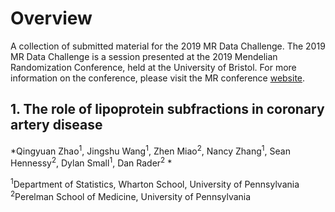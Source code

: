 # Overview
A collection of submitted material for the 2019 MR Data Challenge. The 2019 MR Data Challenge is a session presented at the 2019 Mendelian Randomization Conference, held at the University of Bristol. For more information on the conference, please visit the MR conference [website](https://www.mendelianrandomization.org.uk/).

## 1. The role of lipoprotein subfractions in coronary artery disease

*Qingyuan Zhao<sup>1</sup>, Jingshu Wang<sup>1</sup>, Zhen Miao<sup>2</sup>, Nancy Zhang<sup>1</sup>, Sean Hennessy<sup>2</sup>, Dylan Small<sup>1</sup>, Dan Rader<sup>2</sup> *

<sup>1</sup>Department of Statistics, Wharton School, University of Pennsylvania
<sup>2</sup>Perelman School of Medicine, University of Pennsylvania

